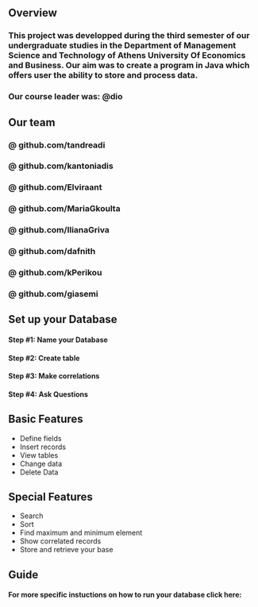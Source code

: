 ## Overview

### This project was developped during the third semester of our undergraduate studies in the Department of Management Science and Technology of Athens University Of Economics and Business. Our aim was to create a program in Java which offers user the ability to store and process data.
### Our course leader was: @dio

## Our team
### @ github.com/tandreadi
### @ github.com/kantoniadis
### @ github.com/Elviraant
### @ github.com/MariaGkoulta
### @ github.com/IlianaGriva
### @ github.com/dafnith
### @ github.com/kPerikou
### @ github.com/giasemi

## Set up your Database
#### Step #1: Name your Database 
#### Step #2: Create table
#### Step #3: Make correlations 
#### Step #4: Ask Questions

## Basic Features
- Define fields
- Insert records 
- View tables
- Change data
- Delete Data

## Special Features

- Search
- Sort
- Find maximum and minimum element
- Show correlated records
- Store and retrieve your base

## Guide
#### For more specific instuctions on how to run your database click here:

